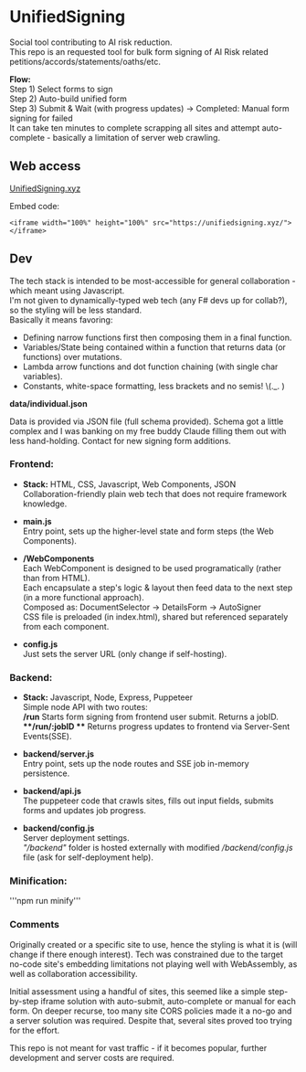 # UnifiedSigning
Social tool contributing to AI risk reduction.  
This repo is an requested tool for bulk form signing of AI Risk related petitions/accords/statements/oaths/etc.

**Flow:**  
Step 1) Select forms to sign  
Step 2) Auto-build unified form  
Step 3) Submit & Wait (with progress updates) -> Completed: Manual form signing for failed  
It can take ten minutes to complete scrapping all sites and attempt auto-complete - basically a limitation of server web crawling.  

## Web access

[UnifiedSigning.xyz](https://unifiedsigning.xyz/)

Embed code:  
```
<iframe width="100%" height="100%" src="https://unifiedsigning.xyz/"></iframe>
```


## Dev

The tech stack is intended to be most-accessible for general collaboration - which meant using Javascript.  
I'm not given to dynamically-typed web tech (any F# devs up for collab?), so the styling will be less standard.  
Basically it means favoring:  
- Defining narrow functions first then composing them in a final function.  
- Variables/State being contained within a function that returns data (or functions) over mutations.
- Lambda arrow functions and dot function chaining (with single char variables).
- Constants, white-space formatting, less brackets and no semis!  \\(._. )  

__**data/individual.json**__

Data is provided via JSON file (full schema provided).
Schema got a little complex and I was banking on my free buddy Claude filling them out with less hand-holding.
Contact for new signing form additions.


### Frontend:

  - **Stack:** HTML, CSS, Javascript, Web Components, JSON  
Collaboration-friendly plain web tech that does not require framework knowledge.


  - **main.js**  
Entry point, sets up the higher-level state and form steps (the Web Components).


  - **/WebComponents**  
Each WebComponent is designed to be used programatically (rather than from HTML).  
Each encapsulate a step's logic & layout then feed data to the next step (in a more functional approach).  
Composed as: DocumentSelector -> DetailsForm -> AutoSigner  
CSS file is preloaded (in index.html), shared but referenced separately from each component.

  - **config.js**  
Just sets the server URL (only change if self-hosting).


### Backend:

  - **Stack:** Javascript, Node, Express, Puppeteer  
Simple node API with two routes:  
  __**/run**__ Starts form signing from frontend user submit. Returns a jobID.  
  __**/run/:jobID **__ Returns progress updates to frontend via Server-Sent Events(SSE).  

  - **backend/server.js**  
Entry point, sets up the node routes and SSE job in-memory persistence.


  - **backend/api.js**  
The puppeteer code that crawls sites, fills out input fields, submits forms and updates job progress.


  - **backend/config.js**  
Server deployment settings.  
*"/backend"* folder is hosted externally with modified */backend/config.js* file (ask for self-deployment help).


### Minification:

'''npm run minify'''


### Comments

Originally created or a specific site to use, hence the styling is what it is (will change if there enough interest).
Tech was constrained due to the target no-code site's embedding limitations not playing well with WebAssembly, as well as collaboration accessibility.

Initial assessment using a handful of sites, this seemed like a simple step-by-step iframe solution with auto-submit, auto-complete or manual for each form.
On deeper recurse, too many site CORS policies made it a no-go and a server solution was required. Despite that, several sites proved too trying for the effort.

This repo is not meant for vast traffic - if it becomes popular, further development and server costs are required.

